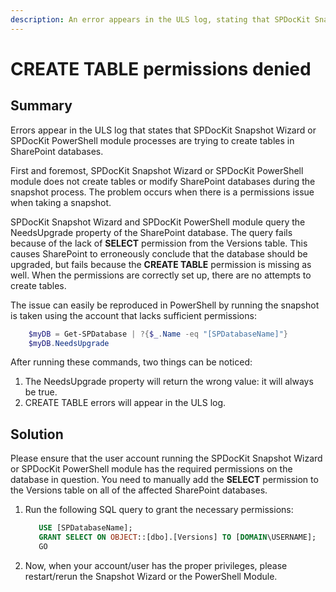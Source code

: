 ```yaml
---
description: An error appears in the ULS log, stating that SPDocKit Snapshot Wizard or SPDocKit PowerShell module processes are trying to create tables in SharePoint databases.
---
```


# CREATE TABLE permissions denied

## **Summary**

Errors appear in the ULS log that states that SPDocKit Snapshot Wizard or SPDocKit PowerShell module processes are trying to create tables in SharePoint databases.

First and foremost, SPDocKit Snapshot Wizard or SPDocKit PowerShell module does not create tables or modify SharePoint databases during the snapshot process. The problem occurs when there is a permissions issue when taking a snapshot.

SPDocKit Snapshot Wizard and SPDocKit PowerShell module query the NeedsUpgrade property of the SharePoint database. The query fails because of the lack of **SELECT** permission from the Versions table. This causes SharePoint to erroneously conclude that the database should be upgraded, but fails because the **CREATE TABLE** permission is missing as well. When the permissions are correctly set up, there are no attempts to create tables.

The issue can easily be reproduced in PowerShell by running the snapshot is taken using the account that lacks sufficient permissions:

```powershell
    $myDB = Get-SPDatabase | ?{$_.Name -eq "[SPDatabaseName]"}
    $myDB.NeedsUpgrade
```

After running these commands, two things can be noticed:

1. The NeedsUpgrade property will return the wrong value: it will always be true. 
2. CREATE TABLE errors will appear in the ULS log.

## **Solution**

Please ensure that the user account running the SPDocKit Snapshot Wizard or SPDocKit PowerShell module has the required permissions on the database in question. You need to manually add the **SELECT** permission to the Versions table on all of the affected SharePoint databases.

1. Run the following SQL query to grant the necessary permissions:

   ```sql
      USE [SPDatabaseName];  
      GRANT SELECT ON OBJECT::[dbo].[Versions] TO [DOMAIN\USERNAME];  
      GO
   ```

2. Now, when your account/user has the proper privileges, please restart/rerun the Snapshot Wizard or the PowerShell Module.


